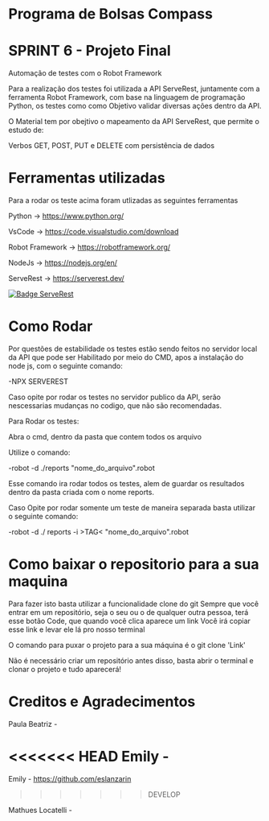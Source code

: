# Programa de Bolsas Compass
# SPRINT 6 - Projeto Final
Automação de testes com o Robot Framework

Para a realização dos testes foi utilizada a API ServeRest, juntamente com a ferramenta Robot Framework, com base na linguagem de programação Python, os testes como como Objetivo validar diversas ações dentro da API.

O Material tem por obejtivo o mapeamento da API ServeRest, que permite o estudo de:

Verbos GET, POST, PUT e DELETE com persistência de dados


# Ferramentas utilizadas
Para a rodar os teste acima foram utlizadas as seguintes ferramentas

Python -> https://www.python.org/

VsCode -> https://code.visualstudio.com/download

Robot Framework -> https://robotframework.org/

NodeJs -> https://nodejs.org/en/

ServeRest -> https://serverest.dev/

[![Badge ServeRest](https://img.shields.io/badge/API-ServeRest-green)](https://github.com/ServeRest/ServeRest/)

# Como Rodar
Por questões de estabilidade os testes estão sendo feitos no servidor local da API que pode ser Habilitado por meio do CMD, apos a instalação do node js, com o seguinte comando:

-NPX SERVEREST

Caso opite por rodar os testes no servidor publico da API, serão nescessarias mudanças no codigo, que não são recomendadas.

Para Rodar os testes:

Abra o cmd, dentro da pasta que contem todos os arquivo

Utilize o comando:

-robot -d ./reports "nome_do_arquivo".robot

Esse comando ira rodar todos os testes, alem de guardar os resultados dentro da pasta criada com o nome reports.

Caso Opite por rodar somente um teste de maneira separada basta utilizar o seguinte comando:

-robot -d ./ reports -i >TAG< "nome_do_arquivo".robot

# Como baixar o repositorio para a sua maquina
Para fazer isto basta utilizar a funcionalidade clone do git Sempre que você entrar em um repositório, seja o seu ou o de qualquer outra pessoa, terá esse botão Code, que quando você clica aparece um link Você irá copiar esse link e levar ele lá pro nosso terminal

O comando para puxar o projeto para a sua máquina é o git clone 'Link'

Não é necessário criar um repositório antes disso, basta abrir o terminal e clonar o projeto e tudo aparecerá!

# Creditos e Agradecimentos 

Paula Beatriz -

<<<<<<< HEAD
Emily -
=======
Emily - https://github.com/eslanzarin
>>>>>>> DEVELOP

Mathues Locatelli - 

